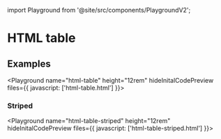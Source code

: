 import Playground from '@site/src/components/PlaygroundV2';

# HTML table

## Examples

<Playground
name="html-table" height="12rem"
hideInitalCodePreview
files={{
  javascript: ['html-table.html']
}}></Playground>

### Striped

<Playground
name="html-table-striped" height="12rem"
hideInitalCodePreview
files={{
  javascript: ['html-table-striped.html']
}}></Playground>
